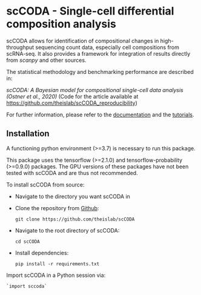 # scCODA - Single-cell differential composition analysis 
scCODA allows for identification of compositional changes in high-throughput sequencing count data, especially cell compositions from scRNA-seq.
It also provides a framework for integration of results directly from *scanpy* and other sources.

The statistical methodology and benchmarking performance are described in:
 
*scCODA: A Bayesian model for compositional single-cell data analysis (Ostner et al., 2020)*
(Code for the article available at https://github.com/theislab/scCODA_reproducibility)

For further information, please refer to the 
[documentation](https://scdcdm-public.readthedocs.io/en/latest/) and the 
[tutorials](https://github.com/theislab/SCDCdm/blob/master/tutorials/Tutorial.ipynb).

## Installation

A functioning python environment (>=3.7) is necessary to run this package.

This package uses the tensorflow (>=2.1.0) and tensorflow-probability (>=0.9.0) packages.
The GPU versions of these packages have not been tested with scCODA and are thus not recommended.
    
To install scCODA from source:

- Navigate to the directory you want scCODA in
- Clone the repository from [Github](https://github.com/theislab/scCODA):

    `git clone https://github.com/theislab/scCODA`
    
- Navigate to the root directory of scCODA:

    `cd scCODA`

- Install dependencies:

    `pip install -r requirements.txt`
    
Import scCODA in a Python session via:

    `import sccoda`




